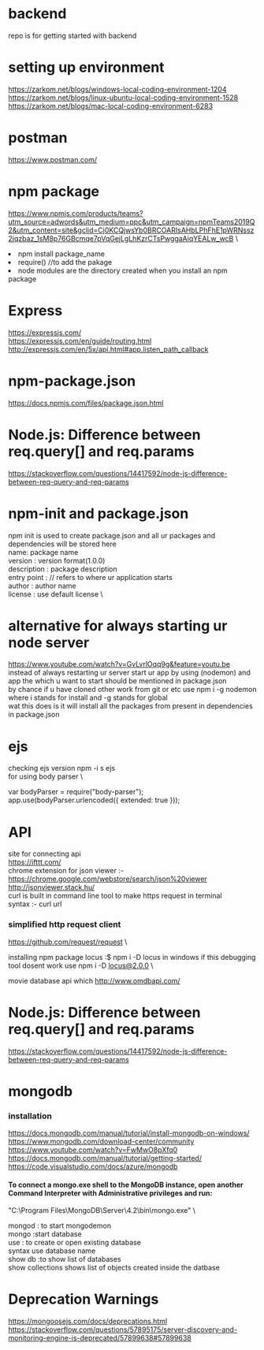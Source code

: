 # backend
repo is for getting started with backend

# setting up environment 
https://zarkom.net/blogs/windows-local-coding-environment-1204 \
https://zarkom.net/blogs/linux-ubuntu-local-coding-environment-1528 \
https://zarkom.net/blogs/mac-local-coding-environment-6283

# postman 
https://www.postman.com/

# npm package
https://www.npmjs.com/products/teams?utm_source=adwords&utm_medium=ppc&utm_campaign=npmTeams2019Q2&utm_content=site&gclid=Cj0KCQjwsYb0BRCOARIsAHbLPhFhE1pWRNssz2jqzbaz_1sM8p76GBcmqe7pVqGejLgLhKzrCTsPwggaAiqYEALw_wcB  \

<li>npm install package_name</li>
<li>require() //to add the pakage</li>
<li> node modules are the directory created when you install an npm package </li>

# Express 
https://expressjs.com/ \
https://expressjs.com/en/guide/routing.html  \
http://expressjs.com/en/5x/api.html#app.listen_path_callback

# npm-package.json
https://docs.npmjs.com/files/package.json.html

# Node.js: Difference between req.query[] and req.params
https://stackoverflow.com/questions/14417592/node-js-difference-between-req-query-and-req-params

# npm-init and package.json
npm init is used to create package.json and all ur packages and dependencies will be stored here \
name: package name \
version : version format(1.0.0) \
description : package description \
entry point :  // refers to where ur application starts \
author : author name \
license : use default license \  

# alternative for always starting ur node server 
https://www.youtube.com/watch?v=GvLvrlOqq9g&feature=youtu.be \
instead of always restarting ur server start ur app by using  (nodemon) and app the which u want to start should be mentioned in package.json \
by chance if u have cloned other work from git or etc use npm i -g nodemon where i stands for install and -g stands for global  \
wat this does is it will install all the packages from present in dependencies in package.json 


# ejs

checking ejs version npm -i s ejs \
for using body parser \



var bodyParser = require("body-parser"); \
app.use(bodyParser.urlencoded({ extended: true }));


# API
site for connecting api \
https://ifttt.com/  \
chrome extension for json viewer :- https://chrome.google.com/webstore/search/json%20viewer  \
http://jsonviewer.stack.hu/ \
curl is built in command line tool to make https request in terminal \
syntax :- curl url

### simplified http request client 
https://github.com/request/request \

installing npm package locus :$ npm i -D locus in windows if this debugging tool dosent work use npm i -D locus@2.0.0 \

movie database api which http://www.omdbapi.com/


# Node.js: Difference between req.query[] and req.params

https://stackoverflow.com/questions/14417592/node-js-difference-between-req-query-and-req-params

# mongodb
### installation
https://docs.mongodb.com/manual/tutorial/install-mongodb-on-windows/ \
https://www.mongodb.com/download-center/community \
https://www.youtube.com/watch?v=FwMwO8pXfq0  \
https://docs.mongodb.com/manual/tutorial/getting-started/  \
https://code.visualstudio.com/docs/azure/mongodb
#### To connect a mongo.exe shell to the MongoDB instance, open another Command Interpreter with Administrative privileges and run:
"C:\Program Files\MongoDB\Server\4.2\bin\mongo.exe" \

mongod : to start mongodemon \
mongo :start database  \
use : to create or open existing database \
syntax use database name \
show db :to show list of databases \
 show collections shows list of objects created inside the datbase 


# Deprecation Warnings
https://mongoosejs.com/docs/deprecations.html \
https://stackoverflow.com/questions/57895175/server-discovery-and-monitoring-engine-is-deprecated/57899638#57899638
